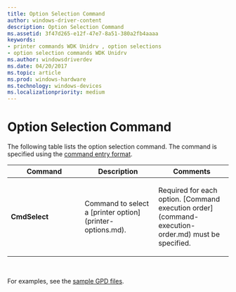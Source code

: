 ```yaml
---
title: Option Selection Command
author: windows-driver-content
description: Option Selection Command
ms.assetid: 3f47d265-e12f-47e7-8a51-380a2fb4aaaa
keywords:
- printer commands WDK Unidrv , option selections
- option selection commands WDK Unidrv
ms.author: windowsdriverdev
ms.date: 04/20/2017
ms.topic: article
ms.prod: windows-hardware
ms.technology: windows-devices
ms.localizationpriority: medium
---
```


# Option Selection Command





The following table lists the option selection command. The command is specified using the [command entry format](command-entry-format.md).

<table>
<colgroup>
<col width="33%" />
<col width="33%" />
<col width="33%" />
</colgroup>
<thead>
<tr class="header">
<th>Command</th>
<th>Description</th>
<th>Comments</th>
</tr>
</thead>
<tbody>
<tr class="odd">
<td><p><strong>CmdSelect</strong></p></td>
<td><p>Command to select a [printer option](printer-options.md).</p></td>
<td><p>Required for each option. [Command execution order](command-execution-order.md) must be specified.</p></td>
</tr>
</tbody>
</table>

 

For examples, see the [sample GPD files](sample-gpd-files.md).

 

 




